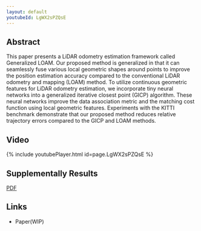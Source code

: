 ```yaml
---
layout: default
youtubeId: LgWX2sPZQsE
---
```


## Abstract

This paper presents a LiDAR odometry estimation framework called Generalized LOAM.
Our proposed method is generalized in that it can seamlessly fuse various local geometric shapes around points to improve the position estimation accuracy compared to the conventional LiDAR odometry and mapping (LOAM) method.
To utilize continuous geometric features for LiDAR odometry estimation, we incorporate tiny neural networks into a generalized iterative closest point (GICP) algorithm.
These neural networks improve the data association metric and the matching cost function using local geometric features.
Experiments with the KITTI benchmark demonstrate that our proposed method reduces relative trajectory errors compared to the GICP and LOAM methods.


## Video

{% include youtubePlayer.html id=page.LgWX2sPZQsE %}


## Supplementally Results

[PDF](./materials/SupplementaryResults.pdf)

## Links

- Paper(WIP)
